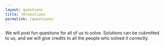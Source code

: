 ```yaml
---
layout: questions
title: (Q)uestions
permalink: /questions/
---
```


We will post fun questions for all of us to solve. Solutions can be cubmitted to us, and we will give credits to all the people who solved it correctly.
